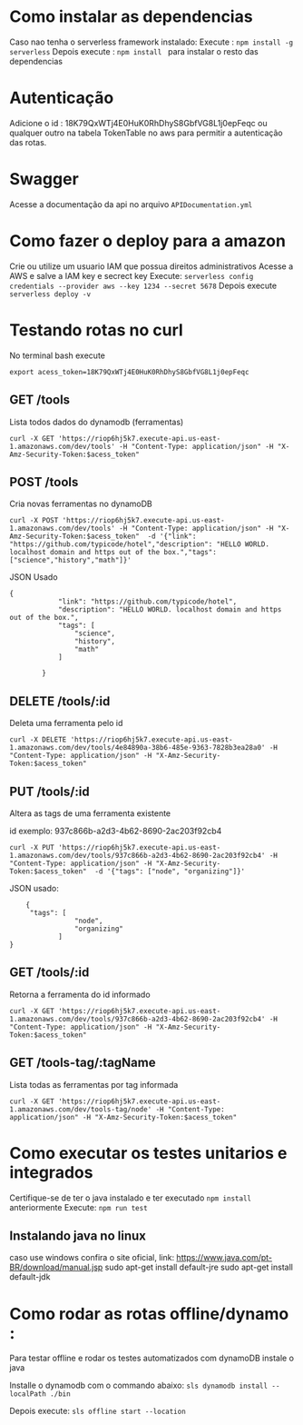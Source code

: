 # Como instalar as dependencias
Caso nao tenha o serverless framework instalado: 
Execute : ``npm install -g serverless``
Depois execute : ``npm install `` para instalar o resto das dependencias


# Autenticação 
Adicione o id : 18K79QxWTj4E0HuK0RhDhyS8GbfVG8L1j0epFeqc ou qualquer outro na tabela  TokenTable no aws para permitir a autenticação das rotas. 

# Swagger
Acesse a documentação da api no arquivo ``APIDocumentation.yml``

# Como fazer o deploy para a amazon
Crie ou utilize um usuario IAM que possua direitos administrativos
Acesse a AWS e salve a IAM key e secrect key 
Execute: ``serverless config credentials --provider aws --key 1234 --secret 5678`` 
Depois execute ``serverless deploy -v``

# Testando rotas no curl

No terminal bash execute
```
export acess_token=18K79QxWTj4E0HuK0RhDhyS8GbfVG8L1j0epFeqc

```


## GET /tools
Lista todos dados do dynamodb (ferramentas)

```
curl -X GET 'https://riop6hj5k7.execute-api.us-east-1.amazonaws.com/dev/tools' -H "Content-Type: application/json" -H "X-Amz-Security-Token:$acess_token"  
```

## POST /tools
Cria novas ferramentas no dynamoDB

```
curl -X POST 'https://riop6hj5k7.execute-api.us-east-1.amazonaws.com/dev/tools' -H "Content-Type: application/json" -H "X-Amz-Security-Token:$acess_token"  -d '{"link": "https://github.com/typicode/hotel","description": "HELLO WORLD. localhost domain and https out of the box.","tags": ["science","history","math"]}'
```

JSON Usado
```
{
            "link": "https://github.com/typicode/hotel",
            "description": "HELLO WORLD. localhost domain and https out of the box.",
            "tags": [
                "science",
                "history",
                "math"
            ]
         
        }
```
 

## DELETE /tools/:id
Deleta uma ferramenta pelo id 

```
curl -X DELETE 'https://riop6hj5k7.execute-api.us-east-1.amazonaws.com/dev/tools/4e84890a-38b6-485e-9363-7828b3ea28a0' -H "Content-Type: application/json" -H "X-Amz-Security-Token:$acess_token" 
```

## PUT /tools/:id
Altera as tags de uma ferramenta existente

id exemplo: 937c866b-a2d3-4b62-8690-2ac203f92cb4
```
curl -X PUT 'https://riop6hj5k7.execute-api.us-east-1.amazonaws.com/dev/tools/937c866b-a2d3-4b62-8690-2ac203f92cb4' -H "Content-Type: application/json" -H "X-Amz-Security-Token:$acess_token"  -d '{"tags": ["node", "organizing"]}'
```

JSON usado:
```
    {
     "tags": [
                "node",
                "organizing"
            ]
}
```

## GET /tools/:id
Retorna a ferramenta do id informado
```
curl -X GET 'https://riop6hj5k7.execute-api.us-east-1.amazonaws.com/dev/tools/937c866b-a2d3-4b62-8690-2ac203f92cb4' -H "Content-Type: application/json" -H "X-Amz-Security-Token:$acess_token"
```

## GET /tools-tag/:tagName
Lista todas as ferramentas por tag informada
```
curl -X GET 'https://riop6hj5k7.execute-api.us-east-1.amazonaws.com/dev/tools-tag/node' -H "Content-Type: application/json" -H "X-Amz-Security-Token:$acess_token"
```


# Como executar os testes unitarios e integrados
Certifique-se de ter o java instalado e ter executado ``npm install`` anteriormente
Execute: ``npm run test``

## Instalando java no linux
caso use windows confira o site oficial, link: https://www.java.com/pt-BR/download/manual.jsp
sudo apt-get install default-jre
sudo apt-get install default-jdk



# Como rodar as rotas offline/dynamo : 

Para testar offline e rodar os testes automatizados com dynamoDB instale o java 

Installe o dynamodb com o commando abaixo:
``sls dynamodb install --localPath ./bin``

Depois execute: 
``sls offline start --location``








 


